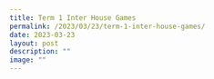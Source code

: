 ```yaml
---
title: Term 1 Inter House Games
permalink: /2023/03/23/term-1-inter-house-games/
date: 2023-03-23
layout: post
description: ""
image: ""
---
```

